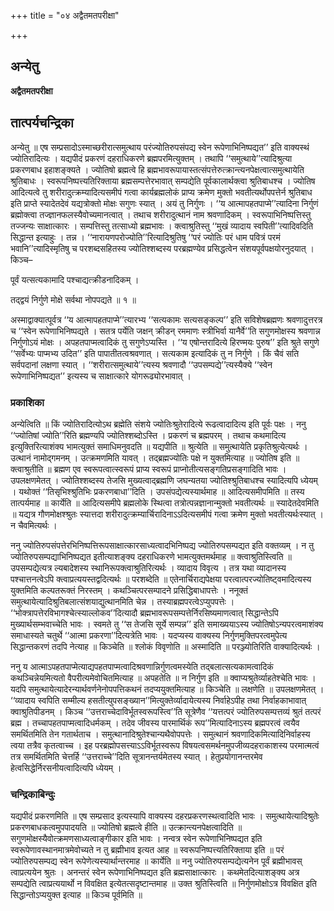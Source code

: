+++
title = "०४ अद्वैतमतपरीक्षा"

+++


## अन्येतु

**अद्वैतमतपरीक्षा**

## **तात्पर्यचन्द्रिका**

अन्येतु ॥ एष सम्प्रसादोऽस्माच्छरीरात्समुत्थाय परंज्योतिरुपसंपद्य स्वेन रूपेणाभिनिष्पद्यत’’ इति वाक्यस्थं ज्योतिरादित्यः । यद्यपीदं प्रकरणं दहराधिकरणे ब्रह्मपरमित्युक्तम् । तथापि ‘‘समुत्थाये’’त्यादिश्रुत्या प्रकरणबाध इहाशङ्क्यते । ज्योतिषो ब्रह्मत्वे हि ब्रह्मभावरूपायास्तत्संपत्तेरुत्क्रान्त्यनपेक्षत्वात्समुत्थायेति श्रुतिबाधः । स्वरूपनिष्पत्त्यतिरिक्ताया ब्रह्मसम्पत्तेरभावात् सम्पद्येति पूर्वकालार्थक्त्वा श्रुतिबाधश्च । ज्योतिष आदित्यत्वे तु शरीरादुत्क्रम्यादित्यसमीपं गत्वा कार्यब्रह्मलोकं प्राप्य क्रमेण मुक्तो भवतीत्यर्थोपपत्तेर्न श्रुतिबाध इति प्राप्ते स्यादेतदेवं यद्यत्रोक्तो मोक्षः सगुणः स्यात् । अयं तु निर्गुणः । ‘‘य आत्मापहतपाप्मे’’त्यादिना निर्गुणं ब्रह्मोक्त्वा तज्ज्ञानफलस्यैवोच्यमानत्वात् । तथाच शरीरादुत्थानं नाम श्रवणादिकम् । स्वरूपाभिनिष्पत्तिस्तु तज्जन्यः साक्षात्कारः । सम्पत्तिस्तु तत्साध्यो ब्रह्मभावः । क्त्वाश्रुतिस्तु ‘‘मुखं व्यादाय स्वपिती’’त्यादिवदिति सिद्धान्त इत्याहुः । तन्न । ‘‘नारायणपरोज्योति’’रित्यादिश्रुतिषु ‘‘परं ज्योतिः परं धाम पवित्रं परमं भवानि’’त्यादिस्मृतिषु च परशब्दसहितस्य ज्योतिश्शब्दस्य परब्रह्मण्येव प्रसिद्धत्वेन संशयपूर्वपक्षयोरनुदयात् । किञ्च–

पूर्वं यत्सत्यकामादि पश्चाद्यत्क्रीडनादिकम् ।

तद्द्वयं निर्गुणे मोक्षे सर्वथा नोपपद्यते ॥ १ ॥

अस्माद्वाक्यात्पूर्वत्र ‘‘य आत्मापहतपाप्मे’’त्यारभ्य ‘‘सत्यकामः सत्यसङ्कल्प’’ इति सविशेषब्रह्मणः श्रवणादुत्तरत्र च ‘‘स्वेन रूपेणाभिनिष्पद्यते । सतत्र पर्येति जक्षन् क्रीडन् रममाणः स्त्रीभिर्वा यानैर्वे’’ति सगुणमोक्षस्य श्रवणान्न निर्गुणोऽयं मोक्षः । अपहतपाप्मत्वादिकं तु सगुणेऽप्यस्ति । ‘‘य एषोन्तरादित्ये हिरण्मयः पुरुष’’ इति श्रुते सगुणे ‘‘सर्वेभ्यः पाप्मभ्य उदित’’ इति पापातीतत्वश्रवणात् । सत्यकाम इत्यादिकं तु न निर्गुणे । किं चैवं सति सर्वपदानां लक्षणा स्यात् । ‘‘शरीरात्समुत्थाये’’त्यस्य श्रवणादौ ‘‘उपसम्पद्ये’’त्यस्यैक्ये ‘‘स्वेन रूपेणाभिनिष्पद्यत’’ इत्यस्य च साक्षात्कारे योगरूढ्योरभावात् ।

### **प्रकाशिका**

अन्येत्विति ॥ किं ज्योतिरादित्योऽथ ब्रह्मेति संशये ज्योतिःश्रुतेरादित्ये रूढत्वादादित्य इति पूर्वः पक्षः । ननु ‘‘ज्योतिषां ज्योति’’रिति ब्रह्मण्यपि ज्योतिश्शब्दोऽस्ति । प्रकरणं च ब्रह्मपरम् । तथाच कथमादित्य इत्युक्तिरित्याशंक्य भामत्युक्तं समाधिमनुवदति ॥ यद्यपीति ॥ श्रुत्येति ॥ समुत्थायेति प्रकृतिश्रुत्येत्यर्थः । उत्थानं नामोद्गमनम् । उत्क्रमणमिति यावत् । तद्ब्रह्मज्योतिः पक्षे न युक्तमित्याह ॥ ज्योतिष इति ॥ क्त्वाश्रुतीति ॥ ब्रह्मण एव स्वरूपत्वात्स्वरूपं प्राप्य स्वरूपं प्राप्नोतीत्यसङ्गतिप्रसङ्गादिति भावः । उपलक्षणमेतत् । ज्योतिश्शब्दस्य तेजसि मुख्यत्वाद्ब्रह्मणि जघन्यतया ज्योतिश्श्रुतिबाधश्च स्यादित्यपि ध्येयम् । यथोक्तं ‘‘तिसृभिश्श्रुतिभिः प्रकरणबाधा’’दिति । उपसंपद्येत्यस्यार्थमाह ॥ आदित्यसमीपमिति ॥ तस्य तात्पर्यमाह ॥ कार्येति ॥ आदित्यसमीपे ब्रह्मलोके स्थित्वा तत्रोत्पन्नज्ञानान्मुक्तो भवतीत्यर्थः ॥ स्यादेतदेवमिति ॥ यद्यत्र गौणमोक्षश्श्रुतः स्यात्तदा शरीरादुत्क्रम्यार्चिरादिनाऽऽदित्यसमीपं गत्वा क्रमेण मुक्तो भवतीत्यर्थःस्यात् । न चैवमित्यर्थः ।

ननु ज्योतिरुपसंपत्तेरभिनिष्पत्तिरूपसाक्षात्कारसाध्यत्वादभिनिष्पद्य ज्योतिरुपसम्पद्यत इति वक्तव्यम् । न तु ज्योतिरुपसम्पद्याभिनिष्पद्यत इतीत्याशङ्क्य दहराधिकरणे भामत्युक्तमर्थमाह ॥ क्त्वाश्रुतिस्त्विति ॥ उपसम्पद्येत्यत्र ल्यबादेशस्य स्थानिरूपक्त्वाश्रुतिरित्यर्थः । व्यादाय विवृत्य । तत्र यथा व्यादानस्य पश्चात्तनत्वेऽपि क्त्वाप्रत्ययस्तद्वदित्यर्थः ॥ परशब्देति ॥ एतेनार्चिराद्यपेक्षया परत्वात्परज्योतिष्ट्वमादित्यस्य युक्तमिति कल्पतरूक्तं निरस्तम् । कथञ्चित्परसम्पादने प्रसिद्धिबाधापत्तेः । ननूक्तं समुत्थायेत्यादिश्रुतिबलात्संशयाद्युत्थानमिति चेन्न । तस्याब्रह्मपरत्वेऽप्युपपत्तेः । ‘‘भोक्त्रापत्तेरविभागश्चेत्स्याल्लोकव’’दित्यादौ ब्रह्मभावरूपसम्पत्तेर्निरसिष्यमाणत्वात् सिद्धान्तेऽपि मुख्यार्थसम्भवाच्चेति भावः । स्वमते तु ‘‘स तेजसि सूर्ये सम्पन्न’’ इति समाख्ययाऽस्य ज्योतिषोऽन्यपरत्वमाशंक्य समाधास्यते चतुर्थे ‘‘आत्मा प्रकरणा’’दित्यत्रेति भावः । यदप्यस्य वाक्यस्य निर्गुणमुक्तिपरत्वमुपेत्य सिद्धान्तकरणं तदपि नेत्याह ॥ किञ्चेति ॥ श्लोकं विवृणोति ॥ अस्मादिति ॥ परञ्ज्योतिरिति वाक्यादित्यर्थः ।

ननु य आत्माऽपहतपाप्मेत्याद्यपहतपाप्मत्वादिश्रवणान्निर्गुणत्वमस्येति तद्बलात्सत्यकामत्वादिकं कथञ्चिन्नेयमित्यतो वैपरीत्यमेवोचितमित्याह ॥ अपहतेति ॥ न निर्गुण इति ॥ क्वाप्यश्रुतेर्व्याहतेश्चेति भावः । यदपि समुत्थायेत्यादेरन्यार्थवर्णनेनोपपत्तिकथनं तदप्ययुक्तमित्याह ॥ किञ्चेति ॥ लक्षणेति ॥ उपलक्षणमेतत् । ‘‘व्यादाय स्वपिति सम्मील्य हसतीत्युपसङ्ख्यान’’मित्युक्तेर्व्यादायेत्यस्य निर्वाहेऽपीह तथा निर्वाहकाभावात् क्वाश्रुतिपीडनम् । किञ्च ‘‘उत्तराच्चेदाविर्भूतस्वरूपस्त्वि’’ति सूत्रेणैव ‘‘यत्तत्परं ज्योतिरुपसम्पत्तव्यं श्रुतं तत्परं ब्रह्म । तच्चापहतपाप्मत्वादिधर्मकम् । तदेव जीवस्य पारमार्थिकं रूप’’मित्यादिनाऽस्य ब्रह्मपरत्वं त्वयैव समर्थितमिति तेन गतार्थताच । समुत्थानादिश्रुतेश्चान्यथैवोपपत्तेः । समुत्थानं श्रवणादिकमित्यादिनिर्वाहस्य त्वया तत्रैव कृतत्वाच्च । इह परब्रह्मोपसत्त्याऽऽविर्भूतस्वरूप विषयत्वसमर्थनमुपजीव्यदहराकाशस्य परमात्मत्वं तत्र समर्थितमिति चेत्तर्हि ‘‘उत्तराच्चे’’दिति सूत्रानन्तर्यमेतस्य स्यात् । हेतुप्रयोगानन्तरमेव हेत्वसिद्धेर्निरसनीयत्वादित्यपि ध्येयम् ।

### **चन्द्रिकाबिन्दुः**

यद्यपीदं प्रकरणमिति ॥ एष सम्प्रसाद इत्यस्यापि वाक्यस्य दहरप्रकरणस्थत्वादिति भावः । समुत्थायेत्यादिश्रुतेः प्रकरणबाधकत्वमुपपादयति ॥ ज्योतिषो ब्रह्मत्वे हीति ॥ उत्क्रान्त्यनपेक्षत्वादिति ॥ सगुणमोक्षस्यैवोत्क्रमणसाध्यत्वाङ्गीकार इति भावः । नन्वत्र स्वेन रूपेणाभिनिष्पद्यत इति स्वरूपेणावस्थानमात्रमेवोच्यते न तु ब्रह्मीभाव इत्यत आह ॥ स्वरूपनिष्पत्त्यतिरिक्ताया इति ॥ परं ज्योतिरुपसम्पद्य स्वेन रूपेणेत्यस्यार्थान्तरमाह ॥ कार्येति ॥ ननु ज्योतिरुपसम्पद्येत्यनेन पूर्वं ब्रह्मीभावस् त्वाप्रत्ययेन श्रुतः । अनन्तरं स्वेन रूपेणाभिनिष्पद्यत इति ब्रह्मसाक्षात्कारः । कथमेतदित्याशङ्क्य अत्र सम्पद्येति त्वाप्रत्ययार्थो न विवक्षित इत्येतत्सदृष्टान्तमाह ॥ उक्त श्रुतिस्त्विति ॥ निर्गुणमोक्षोऽत्र विवक्षित इति सिद्धान्तोऽप्ययुक्त इत्याह ॥ किञ्च पूर्वमिति ॥

